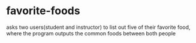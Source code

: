 # favorite-foods
asks two users(student and instructor) to list out five of their favorite food, where the program outputs the common foods between both people
